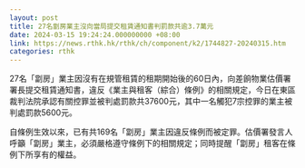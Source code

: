 ```yaml
---
layout: post
title: 27名劏房業主沒向當局提交租賃通知書判罰款共逾3.7萬元
date: 2024-03-15 19:24:24.000000000 +08:00
link: https://news.rthk.hk/rthk/ch/component/k2/1744827-20240315.htm
categories: rthk
---
```


27名「劏房」業主因沒有在規管租賃的租期開始後的60日內，向差餉物業估價署署長提交租賃通知書，違反《業主與租客（綜合）條例》的相關規定，今日在東區裁判法院承認有關控罪並被判處罰款共37600元，其中一名觸犯7宗控罪的業主被判處罰款5600元。

自條例生效以來，已有共169名「劏房」業主因違反條例而被定罪。估價署發言人呼籲「劏房」業主，必須嚴格遵守條例下的相關規定；同時提醒「劏房」租客在條例下所享有的權益。
